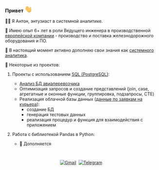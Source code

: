 ### Привет <img src="waving-hand-01.gif" width="28" />

👨‍💻 Я Антон, энтузиаст в системной аналитике.

👷 Имею опыт 6+ лет в роли Ведущего инженера в производственной [европейской компании](https://rail.knorr-bremse.com/ru/ru/about-us/knorr-bremse-in-russia/) - производство и поставка железнодорожного оборудования и ПО.

🌱 В настоящий момент активно дополняю свои знания как [системного аналитика](https://netology.ru/programs/analytics-dwh#/lessons).

🎨 Некоторые из проектов:
1. Проекты с использованием <a href="https://github.com/kravchenkovmiit/SQL/tree/master/postgreSQL-homework">SQL (PostgreSQL)</a>:
   - [Анализ БД авиаперевозчика](https://u.netology.ru/backend/uploads/2022/10/lms/tasks/homework_solutions/file/2341556/%D0%98%D1%82%D0%BE%D0%B3%D0%BE%D0%B2%D0%B0%D1%8F_%D1%80%D0%B0%D0%B1%D0%BE%D1%82%D0%B0_SQL.pdf?ts=1666800789)
   - Оптимизация запросов и создание представлений (join, case, агрегатные и оконные функции, группировка, подзапросы, CTE)
   - Реализация облачной базы данных ([данные по заявкам на курьера](https://docs.google.com/document/d/1mdP6Jro81JNAKcnVMhb5gLHhUrku16nM3WflpsiiUUA/edit?usp=sharing)):
      * создание БД 
      * генерация тестовых данных
      * реализация процедур и функция для взаимодействия с приложением

1. Работа с библиотекой Pandas в Python:
   - 🚧 Дополняется  
<br>
<p align="center">
<a href="mailto:kravchenkovmiit@gmail.com"><img src="https://img.shields.io/badge/gmail-%23D14836.svg?&style=for-the-badge&logo=gmail&logoColor=white" alt="Gmail" /></a>&nbsp;
<a href="https://t.me/yes_i_no"><img src="https://img.shields.io/badge/telegram-blue.svg?&style=for-the-badge&logo=telegram&logoColor=white" alt="Telegram" /></a>&nbsp;
</p>
